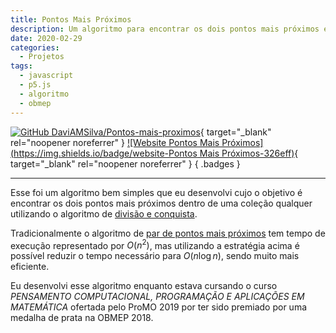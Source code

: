 ```yaml
---
title: Pontos Mais Próximos
description: Um algoritmo para encontrar os dois pontos mais próximos em uma lista de pontos
date: 2020-02-29
categories:
  - Projetos
tags:
  - javascript
  - p5.js
  - algoritmo
  - obmep
---
```


[![GitHub DaviAMSilva/Pontos-mais-proximos](https://img.shields.io/badge/github-DaviAMSilva%2FPontos--mais--proximos-dddddd?logo=github)](https://github.com/DaviAMSilva/Pontos-mais-proximos){ target="\_blank" rel="noopener noreferrer" }
[![Website Pontos Mais Próximos](https://img.shields.io/badge/website-Pontos Mais Próximos-326eff)](https://daviamsilva.github.io/OBMEP/par-mais-proximo/){ target="\_blank" rel="noopener noreferrer" }
{ .badges }

---

Esse foi um algoritmo bem simples que eu desenvolvi cujo o objetivo é encontrar os dois pontos mais próximos dentro de uma coleção qualquer utilizando o algoritmo de [divisão e conquista](https://pt.wikipedia.org/wiki/Divisão_e_conquista).

Tradicionalmente o algoritmo de [par de pontos mais próximos](https://pt.wikipedia.org/wiki/Problema_do_par_de_pontos_mais_próximo) tem tempo de execução representado por $O\left(n^2\right)$, mas utilizando a estratégia acima é possível reduzir o tempo necessário para $O\left(n \log n\right)$, sendo muito mais eficiente.

Eu desenvolvi esse algoritmo enquanto estava cursando o curso *PENSAMENTO COMPUTACIONAL, PROGRAMAÇÃO E APLICAÇÕES EM MATEMÁTICA* ofertada pelo ProMO 2019 por ter sido premiado por uma medalha de prata na OBMEP 2018.
